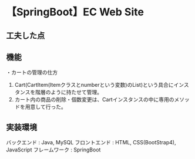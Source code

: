 # 【SpringBoot】EC Web Site

## 工夫した点

## 機能
・カートの管理の仕方
  1) Cart(CartItem(Itemクラスとnumberという変数)のList)という具合にインスタンスを階層のように持たせて管理。
  2) カート内の商品の削除・個数変更は、Cartインスタンスの中に専用のメソッドを用意して行った。



## 実装環境
バックエンド : Java, MySQL
フロントエンド : HTML, CSS(BootStrap4), JavaScript
フレームワーク : SpringBoot
